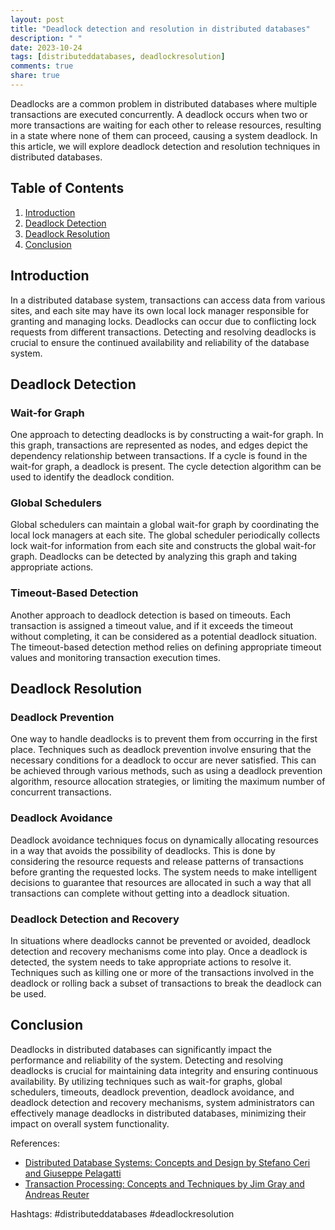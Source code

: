 ```yaml
---
layout: post
title: "Deadlock detection and resolution in distributed databases"
description: " "
date: 2023-10-24
tags: [distributeddatabases, deadlockresolution]
comments: true
share: true
---
```


Deadlocks are a common problem in distributed databases where multiple transactions are executed concurrently. A deadlock occurs when two or more transactions are waiting for each other to release resources, resulting in a state where none of them can proceed, causing a system deadlock. In this article, we will explore deadlock detection and resolution techniques in distributed databases.

## Table of Contents
1. [Introduction](#introduction)
2. [Deadlock Detection](#deadlock-detection)
3. [Deadlock Resolution](#deadlock-resolution)
4. [Conclusion](#conclusion)

## Introduction <a name="introduction"></a>

In a distributed database system, transactions can access data from various sites, and each site may have its own local lock manager responsible for granting and managing locks. Deadlocks can occur due to conflicting lock requests from different transactions. Detecting and resolving deadlocks is crucial to ensure the continued availability and reliability of the database system.

## Deadlock Detection <a name="deadlock-detection"></a>

### Wait-for Graph

One approach to detecting deadlocks is by constructing a wait-for graph. In this graph, transactions are represented as nodes, and edges depict the dependency relationship between transactions. If a cycle is found in the wait-for graph, a deadlock is present. The cycle detection algorithm can be used to identify the deadlock condition.

### Global Schedulers

Global schedulers can maintain a global wait-for graph by coordinating the local lock managers at each site. The global scheduler periodically collects lock wait-for information from each site and constructs the global wait-for graph. Deadlocks can be detected by analyzing this graph and taking appropriate actions.

### Timeout-Based Detection

Another approach to deadlock detection is based on timeouts. Each transaction is assigned a timeout value, and if it exceeds the timeout without completing, it can be considered as a potential deadlock situation. The timeout-based detection method relies on defining appropriate timeout values and monitoring transaction execution times.

## Deadlock Resolution <a name="deadlock-resolution"></a>

### Deadlock Prevention

One way to handle deadlocks is to prevent them from occurring in the first place. Techniques such as deadlock prevention involve ensuring that the necessary conditions for a deadlock to occur are never satisfied. This can be achieved through various methods, such as using a deadlock prevention algorithm, resource allocation strategies, or limiting the maximum number of concurrent transactions.

### Deadlock Avoidance

Deadlock avoidance techniques focus on dynamically allocating resources in a way that avoids the possibility of deadlocks. This is done by considering the resource requests and release patterns of transactions before granting the requested locks. The system needs to make intelligent decisions to guarantee that resources are allocated in such a way that all transactions can complete without getting into a deadlock situation.

### Deadlock Detection and Recovery

In situations where deadlocks cannot be prevented or avoided, deadlock detection and recovery mechanisms come into play. Once a deadlock is detected, the system needs to take appropriate actions to resolve it. Techniques such as killing one or more of the transactions involved in the deadlock or rolling back a subset of transactions to break the deadlock can be used.

## Conclusion <a name="conclusion"></a>

Deadlocks in distributed databases can significantly impact the performance and reliability of the system. Detecting and resolving deadlocks is crucial for maintaining data integrity and ensuring continuous availability. By utilizing techniques such as wait-for graphs, global schedulers, timeouts, deadlock prevention, deadlock avoidance, and deadlock detection and recovery mechanisms, system administrators can effectively manage deadlocks in distributed databases, minimizing their impact on overall system functionality.

References:
- [Distributed Database Systems: Concepts and Design by Stefano Ceri and Giuseppe Pelagatti](https://www.amazon.com/Distributed-Database-Systems-Concepts-Design/dp/0071244761)
- [Transaction Processing: Concepts and Techniques by Jim Gray and Andreas Reuter](https://www.amazon.com/Transaction-Processing-Concepts-Techniques-Management/dp/1558601902)

Hashtags: #distributeddatabases #deadlockresolution